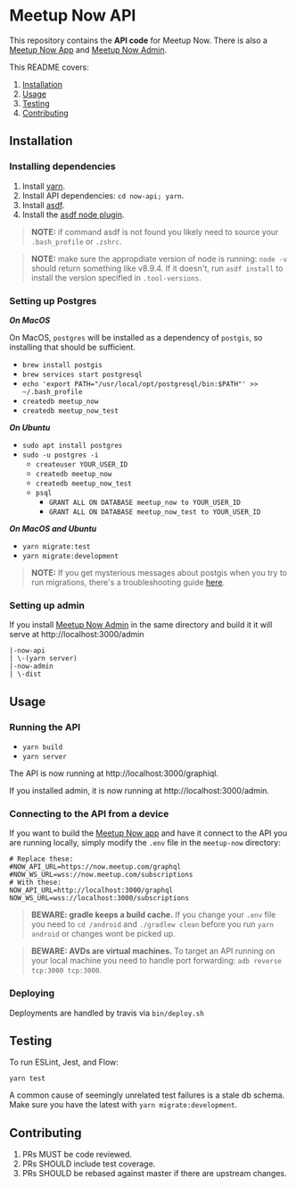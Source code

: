 # Meetup Now API

This repository contains the **API code** for Meetup Now. There is also a [Meetup Now App](https://github.com/meetup/now-mobile) and [Meetup Now Admin](https://github.com/meetup/now-admin).

This README covers: 
1. [Installation](https://github.com/meetup/now-api#installation)
1. [Usage](https://github.com/meetup/now-api#usage)
1. [Testing](https://github.com/meetup/now-api#testing)
1. [Contributing](https://github.com/meetup/now-api#contributing)


## Installation

### Installing dependencies

1. Install [yarn](https://yarnpkg.com/en/docs/install#mac-stable).
1. Install API dependencies: `cd now-api; yarn`. 
1. Install [asdf](https://github.com/asdf-vm/asdf).
1. Install the [asdf node plugin](https://github.com/asdf-vm/asdf-nodejs).

> **NOTE:** if command asdf is not found you likely need to source your `.bash_profile` or `.zshrc`.

> **NOTE:** make sure the appropdiate version of node is running: `node -v` should return something like v8.9.4. If it doesn't, run `asdf install` to install the version specified in `.tool-versions`. 

### Setting up Postgres

_**On MacOS**_

On MacOS, `postgres` will be installed as a dependency of `postgis`, so installing that should be sufficient.

- `brew install postgis`
- `brew services start postgresql`
- `echo 'export PATH="/usr/local/opt/postgresql/bin:$PATH"' >> ~/.bash_profile`
- `createdb meetup_now`
- `createdb meetup_now_test`

_**On Ubuntu**_
- `sudo apt install postgres`
- `sudo -u postgres -i`
  - `createuser YOUR_USER_ID`
  - `createdb meetup_now`
  - `createdb meetup_now_test`
  - `psql`
    - `GRANT ALL ON DATABASE meetup_now to YOUR_USER_ID`
    - `GRANT ALL ON DATABASE meetup_now_test to YOUR_USER_ID`

_**On MacOS and Ubuntu**_
- `yarn migrate:test`
- `yarn migrate:development`

> **NOTE:** If you get mysterious messages about postgis when you try to run migrations, there's a troubleshooting guide [here]().

### Setting up admin

If you install [Meetup Now Admin](https://github.com/meetup/now-admin) in the same directory and build it it will serve at http://localhost:3000/admin

```
|-now-api
| \-(yarn server)
|-now-admin
| \-dist
```

## Usage

### Running the API

- `yarn build`
- `yarn server`

The API is now running at http://localhost:3000/graphiql.

If you installed admin, it is now running at http://localhost:3000/admin.

### Connecting to the API from a device

If you want to build the [Meetup Now app](https://github.com/meetup/now-mobile/blob/master/README.md#usage) and have it connect to the API you are running locally, simply modify the `.env` file in the `meetup-now` directory: 

```
# Replace these:
#NOW_API_URL=https://now.meetup.com/graphql
#NOW_WS_URL=wss://now.meetup.com/subscriptions
# With these:
NOW_API_URL=http://localhost:3000/graphql
NOW_WS_URL=wss://localhost:3000/subscriptions
```

> **BEWARE: gradle keeps a build cache.** If you change your `.env` file you need to `cd /android` and `./gradlew clean` before you run `yarn android` or changes wont be picked up.

> **BEWARE: AVDs are virtual machines.** To target an API running on your local machine you need to handle port forwarding: `adb reverse tcp:3000 tcp:3000`.

### Deploying

Deployments are handled by travis via `bin/deploy.sh`

## Testing

To run ESLint, Jest, and Flow:

`yarn test`

A common cause of seemingly unrelated test failures is a stale db schema. Make sure you have the latest with `yarn migrate:development`.

## Contributing

1. PRs MUST be code reviewed.
1. PRs SHOULD include test coverage.
1. PRs SHOULD be rebased against master if there are upstream changes.

